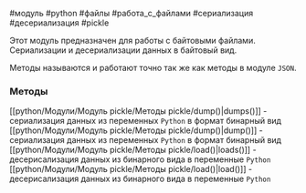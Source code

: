 #модуль #python #файлы #работа_с_файлами #сериализация #десериализация #pickle


Этот модуль предназначен для работы с байтовыми файлами. Сериализации и десериализации данных в байтовый вид.

Методы называются и работают точно так же как методы в модулe `JSON`.
### Методы
[[python/Модули/Модуль pickle/Методы pickle/dump()|dumps()]] - сериализация данных из переменных `Python` в формат бинарный вид
[[python/Модули/Модуль pickle/Методы pickle/dump()|dump()]] - сериализация данных из переменных `Python` в формат бинарный вид
[[python/Модули/Модуль pickle/Методы pickle/load()|loads()]] - десерисализация данных из бинарного вида в переменные `Python`
[[python/Модули/Модуль pickle/Методы pickle/load()|load()]] - десерисализация данных из бинарного вида в переменные `Python`

